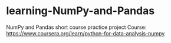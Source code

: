 # learning-NumPy-and-Pandas
NumPy and Pandas short course practice project
Course: https://www.coursera.org/learn/python-for-data-analysis-numpy
